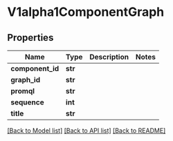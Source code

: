 # V1alpha1ComponentGraph

## Properties
Name | Type | Description | Notes
------------ | ------------- | ------------- | -------------
**component_id** | **str** |  | 
**graph_id** | **str** |  | 
**promql** | **str** |  | 
**sequence** | **int** |  | 
**title** | **str** |  | 

[[Back to Model list]](../README.md#documentation-for-models) [[Back to API list]](../README.md#documentation-for-api-endpoints) [[Back to README]](../README.md)


